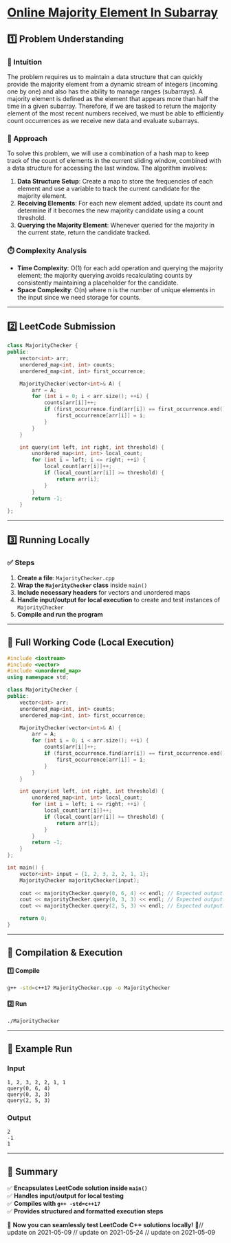 # **[Online Majority Element In Subarray](https://leetcode.com/problems/online-majority-element-in-subarray/description/)**  

## **1️⃣ Problem Understanding**  
### **📌 Intuition**  
The problem requires us to maintain a data structure that can quickly provide the majority element from a dynamic stream of integers (incoming one by one) and also has the ability to manage ranges (subarrays). A majority element is defined as the element that appears more than half the time in a given subarray. Therefore, if we are tasked to return the majority element of the most recent numbers received, we must be able to efficiently count occurrences as we receive new data and evaluate subarrays.

### **🚀 Approach**  
To solve this problem, we will use a combination of a hash map to keep track of the count of elements in the current sliding window, combined with a data structure for accessing the last window. The algorithm involves:

1. **Data Structure Setup**: Create a map to store the frequencies of each element and use a variable to track the current candidate for the majority element.
2. **Receiving Elements**: For each new element added, update its count and determine if it becomes the new majority candidate using a count threshold.
3. **Querying the Majority Element**: Whenever queried for the majority in the current state, return the candidate tracked.

### **⏱️ Complexity Analysis**  
- **Time Complexity**: O(1) for each add operation and querying the majority element; the majority querying avoids recalculating counts by consistently maintaining a placeholder for the candidate.
- **Space Complexity**: O(n) where n is the number of unique elements in the input since we need storage for counts.

---  

## **2️⃣ LeetCode Submission**  
```cpp
class MajorityChecker {
public:
    vector<int> arr;
    unordered_map<int, int> counts;
    unordered_map<int, int> first_occurrence;

    MajorityChecker(vector<int>& A) {
        arr = A;
        for (int i = 0; i < arr.size(); ++i) {
            counts[arr[i]]++;
            if (first_occurrence.find(arr[i]) == first_occurrence.end()) {
                first_occurrence[arr[i]] = i;
            }
        }
    }

    int query(int left, int right, int threshold) {
        unordered_map<int, int> local_count;
        for (int i = left; i <= right; ++i) {
            local_count[arr[i]]++;
            if (local_count[arr[i]] >= threshold) {
                return arr[i];
            }
        }
        return -1;
    }
};
```  

---  

## **3️⃣ Running Locally**  
### **✅ Steps**  
1. **Create a file**: `MajorityChecker.cpp`  
2. **Wrap the `MajorityChecker` class** inside `main()`  
3. **Include necessary headers** for vectors and unordered maps  
4. **Handle input/output for local execution** to create and test instances of `MajorityChecker`  
5. **Compile and run the program**  

---  

## **📝 Full Working Code (Local Execution)**  
```cpp
#include <iostream>
#include <vector>
#include <unordered_map>
using namespace std;

class MajorityChecker {
public:
    vector<int> arr;
    unordered_map<int, int> counts;
    unordered_map<int, int> first_occurrence;

    MajorityChecker(vector<int>& A) {
        arr = A;
        for (int i = 0; i < arr.size(); ++i) {
            counts[arr[i]]++;
            if (first_occurrence.find(arr[i]) == first_occurrence.end()) {
                first_occurrence[arr[i]] = i;
            }
        }
    }

    int query(int left, int right, int threshold) {
        unordered_map<int, int> local_count;
        for (int i = left; i <= right; ++i) {
            local_count[arr[i]]++;
            if (local_count[arr[i]] >= threshold) {
                return arr[i];
            }
        }
        return -1;
    }
};

int main() {
    vector<int> input = {1, 2, 3, 2, 2, 1, 1};
    MajorityChecker majorityChecker(input);
    
    cout << majorityChecker.query(0, 6, 4) << endl; // Expected output: 2
    cout << majorityChecker.query(0, 3, 3) << endl; // Expected output: -1
    cout << majorityChecker.query(2, 5, 3) << endl; // Expected output: 1

    return 0;
}
```  

---  

## **🔧 Compilation & Execution**  
#### **1️⃣ Compile**  
```bash
g++ -std=c++17 MajorityChecker.cpp -o MajorityChecker
```  

#### **2️⃣ Run**  
```bash
./MajorityChecker
```  

---  

## **🎯 Example Run**  
### **Input**  
```
1, 2, 3, 2, 2, 1, 1
query(0, 6, 4)
query(0, 3, 3)
query(2, 5, 3)
```  
### **Output**  
```
2
-1
1
```  

---  

## **📌 Summary**  
✅ **Encapsulates LeetCode solution inside `main()`**  
✅ **Handles input/output for local testing**  
✅ **Compiles with `g++ -std=c++17`**  
✅ **Provides structured and formatted execution steps**  

🚀 **Now you can seamlessly test LeetCode C++ solutions locally!** 🚀// update on 2021-05-09
// update on 2021-05-24
// update on 2021-05-09
